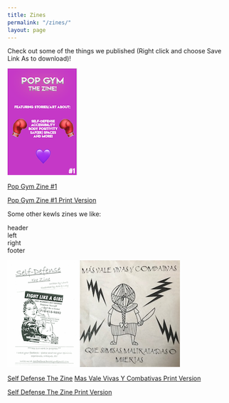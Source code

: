 ```yaml
---
title: Zines
permalink: "/zines/"
layout: page
---
```


Check out some of the things we published (Right click and choose Save Link As to download)!

![Pop Gym Zine 1](/assets/zine.png)

[Pop Gym Zine #1](../assets/zinesit.pdf "Pop Gym Zine #1")

[Pop Gym Zine #1 Print Version](../assets/zineprint.pdf "Pop Gym Zine #1 for Print")

Some other kewls zines we like:

<div class="
Some other kewls zines we like:">
    header
</div> 
<div class="wrapper">
    <div class="left">
        left
    </div>
    <div class="right">
        right
    </div>  	       
</div>
<div class="footer">
	footer
</div>

![Self Defense The Zine](/assets/wsdzine.png) ![Mas Vale Vivas Y Combativas](/assets/fanzineaf.JPG)

[Self Defense The Zine](https://ln.sync.com/dl/608a08ff0/wj8zdimj-byf3dk7v-m7umfuk8-kt458kiw "Self Defense Zine") 
[Mas Vale Vivas Y Combativas Print Version](../assets/FanzineAF.pdf "Mas Vale Vivas Y Combativas For Print")

[Self Defense The Zine Print Version](../assets/WSDZine.pdf "Self Defense Zine for Print")


